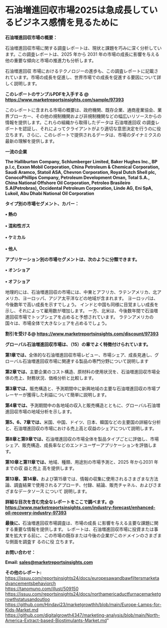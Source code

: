 # 石油増進回収市場2025は急成長しているビジネス感情を見るために

<strong><b>石油増進回収市場の概要：</b></strong>

石油増進回収市場に関する調査レポートは、現状と課題を巧みに深く分析しています。この調査レポートは、2025 年から 2031 年の市場の成長に影響を与える他の重要な傾向と市場の推進力も分析します。

石油増進回収 市場におけるテクノロジーの進歩も、この調査レポートに記載されています。市場の成長を促進し、世界市場での成長を促進する要因について詳しく説明します。

<strong>このレポートのサンプルPDFを入手する @ <a href=https://www.marketreportsinsights.com/sample/97393>https://www.marketreportsinsights.com/sample/97393</a></strong>

このレポートに含まれる市場の概要は、政府機関、既存企業、通商産業協会、業界ブローカー、その他の規制機関および非規制機関などの幅広いリソースからの情報を提供します。これらの組織から取得したデータは 石油増進回収 の調査レポートを認証し、それによってクライアントがより適切な意思決定を行うのに役立ちます。さらに、このレポートで提供されるデータは、市場のダイナミクスの最新の理解を提供します。

<strong>一流の企業</strong>

<strong><b>The Halliburton Company, Schlumberger Limited, Baker Hughes Inc., BP p.l.c, Exxon Mobil Corporation, China Petroleum & Chemical Corporation, Saudi Aramco, Statoil ASA, Chevron Corporation, Royal Dutch Shell plc, ConocoPhillips Company, Petroleum Development Oman, Total S.A., China National Offshore Oil Corporation, Petroleo Brasileiro S.A(Petrobras), Occidental Petroleum Corporation, Linde AG, Eni SpA, Lukoil, Abu Dhabi National Oil Corporation</b></strong>

<strong><b>タイプ別の市場セグメント、カバー：</b></strong>

<strong>• 熱の<br><br>• 混和性ガス<br><br>• ケミカル<br><br>• 他人</strong>

<strong><b>アプリケーション別の市場セグメントは、次のように分類できます。</b></strong>

<strong>• オンショア<br><br>• オフショア</strong>

 地理的には、石油増進回収の市場には、中東とアフリカ、ラテンアメリカ、北アメリカ、ヨーロッパ、アジア太平洋などの地域が含まれます。 ヨーロッパは、今後数年で高い成長を示すでしょう。 インドと中国も同様に目覚ましい成長を示し、それによって雇用数が増加します。 一方、北米は、今後数年間で石油増進回収市場でトップシェアを占めると予想されています。 ラテンアメリカの国々は、市場全体で大きなシェアを占めるでしょう。

<strong>割引を受ける@ <a href=https://www.marketreportsinsights.com/discount/97393>https://www.marketreportsinsights.com/discount/97393</a></strong>

<strong><b>グローバル石油増進回収市場は、（15）の章でよく特徴付けられています。</b></strong>

<strong><b>第</b></strong><strong><b>1章では、</b></strong>全体的な石油増進回収市場レビュー、市場シェア、成長見通し、グローバル石油増進回収市場に関連する製品の専門分野について説明します

<strong><b>第2章では、</b></strong>主要企業のコスト構造、原材料の使用状況を、石油増進回収市場全体の売上、財務状況、価格分析と比較します。

<strong><b>第3章では、</b></strong>販売構造と、予測期間中に新興地域の主要な石油増進回収の市場プレーヤーが獲得した利益について簡単に説明します。

<strong><b>第4章では、</b></strong>予測期間中の各地域の収入と販売構造とともに、グローバル石油増進回収市場の地域分析を示します。

<strong><b>第5、6、7章では、</b></strong>米国、中国、ドイツ、日本、韓国などの主要国の詳細な分析と、石油増進回収の市場における売上高と収益のシェアについて説明します。

<strong><b>第8章と第9章では、</b></strong>石油増進回収の市場全体を製品タイプごとに評価し、市場シェア、販売構造、成長率などのエンドユーザーアプリケーションを評価します。

<strong><b>第10章と第11章では、</b></strong>地域、種類、用途別の市場予測と、2025 年から2031 年までの収 益と売上 高を提供します。

<strong><b>第13章、第14章、</b></strong>および第15章では、情報の収集に使用されるさまざまな方法論、調査結果で使用されるアプローチ、付録、結論、販売チャネル、およびさまざまなデータソース について 説明します。

<strong>詳細な目次を含む完全なレポートをここで調べます。@ <a href=https://www.marketreportsinsights.com/industry-forecast/enhanced-oil-recovery-industry-97393>https://www.marketreportsinsights.com/industry-forecast/enhanced-oil-recovery-industry-97393</a></strong>

<strong><b>最後に、</b></strong>石油増進回収市場調査は、市場の成長 に影響を</a>与える主要な課題に関する重要な情報を提供します。 レポートは、石油増進回収市場に投資または事業を拡大する前に、この市場の既存または今後の企業がこのドメインのさまざまな側面を調査す るのに役 立ちます。

<strong><b>お問い合わせ：</b></strong>

<strong>Email: </strong><a href=mailto:sales@marketreportsinsights.com><strong>sales@marketreportsinsights.com</strong></a>

<strong>その他のレポート:</strong>
<br>
<a href=https://issuu.com/reportsinsights24/docs/europesawandbawfiltersmarketadvancementsbehaviorch>https://issuu.com/reportsinsights24/docs/europesawandbawfiltersmarketadvancementsbehaviorch</a>
<br>
<a href=https://tanomuno.com/illust/509150>https://tanomuno.com/illust/509150</a>
<br>
<a href=https://issuu.com/reportsinsights24/docs/northamericaductfurnacemarketgrowthstatusandoutloo>https://issuu.com/reportsinsights24/docs/northamericaductfurnacemarketgrowthstatusandoutloo</a>
<br>
<a href=https://github.com/Hindavi23/marketgrowthh/blob/main/Europe-Lamps-for-Kids-Market.md>https://github.com/Hindavi23/marketgrowthh/blob/main/Europe-Lamps-for-Kids-Market.md</a>
<br>
<a href=https://github.com/digitalgrowth4347/marketing-analysis/blob/main/North-America-Extract-based-Biostimulants-Market.md>https://github.com/digitalgrowth4347/marketing-analysis/blob/main/North-America-Extract-based-Biostimulants-Market.md</a>"
